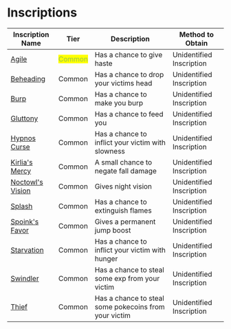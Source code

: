 # Inscriptions

| Inscription Name                    | Tier                                     | Description                                           | Method to Obtain         |
| ----------------------------------- | ---------------------------------------- | ----------------------------------------------------- | ------------------------ |
| [Agile](inscriptions.md)            | <mark style="color:#90c253;">Common</mark> | Has a chance to give haste                            | Unidentified Inscription |
| [Beheading](inscriptions.md)        | Common                                   | Has a chance to drop your victims head                | Unidentified Inscription |
| [Burp](inscriptions.md)             | Common                                   | Has a chance to make you burp                         | Unidentified Inscription |
| [Gluttony](inscriptions.md)         | Common                                   | Has a chance to feed you                              | Unidentified Inscription |
| [Hypnos Curse](inscriptions.md)     | Common                                   | Has a chance to inflict your victim with slowness     | Unidentified Inscription |
| [Kirlia's Mercy](inscriptions.md)   | Common                                   | A small chance to negate fall damage                  | Unidentified Inscription |
| [Noctowl's Vision](inscriptions.md) | Common                                   | Gives night vision                                    | Unidentified Inscription |
| [Splash](inscriptions.md)           | Common                                   | Has a chance to extinguish flames                     | Unidentified Inscription |
| [Spoink's Favor](inscriptions.md)   | Common                                   | Gives a permanent jump boost                          | Unidentified Inscription |
| [Starvation](inscriptions.md)       | Common                                   | Has a chance to inflict your victim with hunger       | Unidentified Inscription |
| [Swindler](inscriptions.md)         | Common                                   | Has a chance to steal some exp from your victim       | Unidentified Inscription |
| [Thief](inscriptions.md)            | Common                                   | Has a chance to steal some pokecoins from your victim | Unidentified Inscription |
